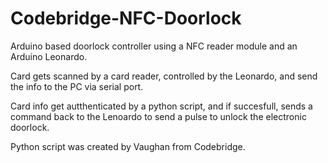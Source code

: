 Codebridge-NFC-Doorlock
=======================

Arduino based doorlock controller using a NFC reader module and an Arduino Leonardo.

Card gets scanned by a card reader, controlled by the Leonardo, and send the info to the PC via serial port.

Card info get autthenticated by a python script, and if succesfull, sends a command back to the Lenoardo to send a pulse to unlock the electronic doorlock.

Python script was created by Vaughan from Codebridge.


